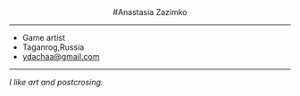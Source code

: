 <div align="center">
#Anastasia Zazimko

<div align="left">

---
* Game artist
* Taganrog,Russia
* ydachaa@gmail.com
---

_I like art and postcrosing._
<div align="center">
